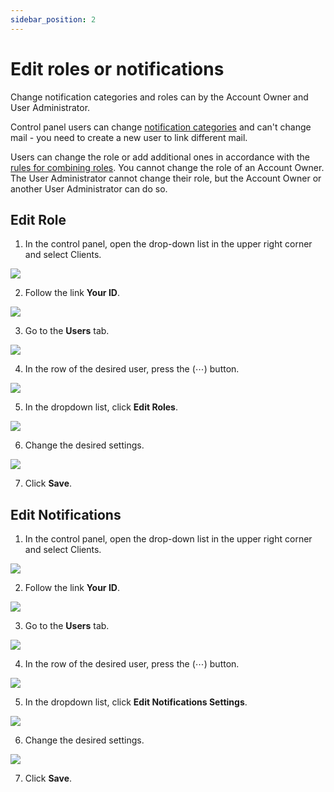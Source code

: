 ```yaml
---
sidebar_position: 2
---
```


# Edit roles or notifications

Change notification categories and roles can by the Account Owner and User Administrator.

Control panel users can change [notification categories](##) and can't change mail - you need to create a new user to link different mail.

Users can change the role or add additional ones in accordance with the [rules for combining roles](##). You cannot change the role of an Account Owner. The User Administrator cannot change their role, but the Account Owner or another User Administrator can do so.

## Edit Role

1. In the control panel, open the drop-down list in the upper right corner and select Clients.

![](./img/add-user/i-add-user-1.svg)

2. Follow the link **Your ID**.

![](./img/add-user/i-add-user-2.svg)

3. Go to the **Users** tab.

![](./img/add-user/i-add-user-3.svg)

4. In the row of the desired user, press the (⋯) button.

![](./img/edit-roles-or-notifications/i-c-r-o-n-4.svg)

5. In the dropdown list, click **Edit Roles**.

![](./img/edit-roles-or-notifications/i-c-r-o-n-5.svg)

6. Change the desired settings.

![](./img/edit-roles-or-notifications/i-c-r-o-n-6.svg)


7. Click **Save**.

## Edit Notifications

1. In the control panel, open the drop-down list in the upper right corner and select Clients.

![](./img/add-user/i-add-user-1.svg)

2. Follow the link **Your ID**.

![](./img/add-user/i-add-user-2.svg)

3. Go to the **Users** tab.

![](./img/add-user/i-add-user-3.svg)

4. In the row of the desired user, press the (⋯) button.

![](./img/edit-roles-or-notifications/i-c-r-o-n-4.svg)

5. In the dropdown list, click **Edit Notifications Settings**.

![](./img/edit-roles-or-notifications/i-c-r-o-n-7.svg)

6. Change the desired settings.

![](./img/edit-roles-or-notifications/i-c-r-o-n-8.svg)

7. Click **Save**.